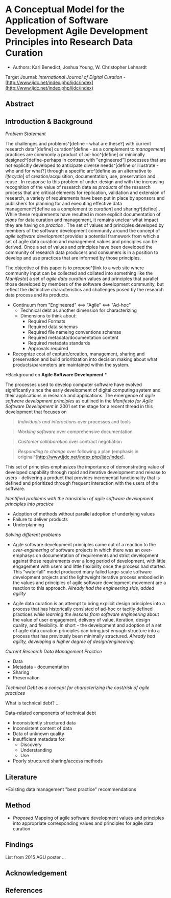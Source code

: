 # A Conceptual Model for the Application of Software Development Agile Development Principles into Research Data Curation

* Authors: Karl Benedict, Joshua Young, W. Christopher Lehnardt

Target Journal: *International Journal of Digital Curation* - [http://www.ijdc.net/index.php/ijdc/index](http://www.ijdc.net/index.php/ijdc/index)

## Abstract


## Introduction & Background

*Problem Statement*

The challenges and problems^[define - what are these?] with current research data^[define] curation^[define - as a complement to *management*] practices are commonly a product of ad-hoc^[define] or minimally designed^[define-perhaps in contrast with "engineered"] processes that are not explicitly developed to anticipate diverse needs^[define or illustrate - who and for what?] through a specific arc^[define as an alternative to *lifecycle*] of creation/acquisition, documentation, use, preservation and reuse *<cite>*. In response to this problem of under-design and with the increasing recognition of the value of research data as *products* of the research process that are critical elements for replication, validation and extension of research, a variety of requirements have been put in place by sponsors and publishers for planning for and executing effective data management^[define as a complement to *curation*] and sharing^[define] *<cite>*. While these requirements have resulted in more explicit documentation of *plans* for data curation and management, it remains unclear what impact they are having on *practice* *<cite>*. The set of values and principles developed by members of the software development community around the concept of *agile software development* provides a potential framework from which a set of agile data curation and management values and principles can be derived. Once a set of values and principles have been developed the community of research data producers and consumers is in a position to develop and use practices that are informed by those principles. 

The objective of this paper is to propose^[link to a web site where community input can be collected and collated into something like the *Manifesto*] a set of *agile data curation* values and principles that parallel those developed by members of the software development community, but reflect the distinctive characteristics and challenges posed by the research data process and its products. 

* Continuum from "Engineered" <==> "Agile" <==> "Ad-hoc"
	* Technical debt as another dimension for characterizing 
	* Dimensions to think about:
		* Required Formats
		* Required data schemas
		* Required file nameing conventions schemas
		* Required metadata/documentation content
		* Required metadata standards
		* Approvals required
* Recognize cost of capture/creation, management, sharing and preservation and build prioritization into decision making about what products/parameters are maintained within the system. 



*Background on **Agile Software Development** *

The processes used to develop computer software have evolved significantly since the early development of digital computing system and their applications in research and applications. The emergence of *agile software development principles* as outlined in the *Manifesto for Agile Software Development* in 2001 set the stage for a recent thread in this development that focuses on

> *Individuals and interactions* over processes and tools

> *Working software* over comprehensive documentation

> *Customer collaboration* over contract negotiation

> *Responding to change* over following a plan (emphasis in original^[http://www.ijdc.net/index.php/ijdc/index].

This set of principles emphasizes the importance of demonstrating value of developed capability through rapid and iterative development and release to users - delivering a product that provides incremental functionality that is defined and prioritized through frequent interaction with the users of the software. 



*Identified problems with the translation of agile software development principles into practice*

* Adoption of methods without parallel adoption of underlying values *<cite>*
* Failure to deliver products *<cite>*
* Underplanning *<cite>*



*Solving different problems*

* Agile software development principles came out of a reaction to the *over-engineering* of software projects in which there was an over-emphasys on documentation of requirements and strict development against those requirements over a long period of development, with little engagement with users and little flexibility once the process had started. This "waterfall" model produced many failed large-scale software development projects and the lightweight iterative process embodied in the values and principles of agile software development movement are a reaction to this approach. *Already had the engineering side, added agility*

* Agile data curation is an attempt to bring explicit design principles into a process that has historically consisted of ad-hoc or tacitly defined practices *while learning the lessons from software engineering* about the value of user engagement, delivery of value, iteration, design quality, and flexibility. In short - the development and adoption of a set of agile data curation principles can bring *just enough* structure into a process that has previously been minimally structured. *Already had agility, developing a higher degree of design/engineering*. 



*Current Research Data Management Practice*

* Data
* Metadata - documentation
* Sharing
* Preservation



*Technical Debt as a concept for characterizing the cost/risk of agile practices*

What is technical debt? ...

Data-related components of technical debt

* Inconsistently structured data
* Inconsistent content of data
* Data of unknown quality
* Insufficient metadata for:
	* Discovery
	* Understanding
	* Use
* Poorly structured sharing/access methods

## Literature

*Existing data management "best practice" recommendations

## Method

* *Proposed* Mapping of agile software development values and principles into appropriate corresponding values and principles for agile data curation

## Findings

List from 2015 AGU poster ...

## Acknowledgement


## References


